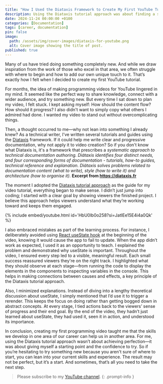 ```yaml
---
title: "How I Used the Diataxis Framework to Create My First YouTube Tutorial"
description: Using the Diataxis tutorial approach was about finding a starting point, not perfection.
date: 2024-11-24 00:00:00 +0100
categories: [Documentation]
tags: [career, documentation]
pin: false
image:
  path: /assets/img/cover-images/diataxis-for-youtube.png
  alt: Cover image showing the title of post.
published: true
---
```


Many of us have tried doing something completely new. And while we draw inspiration from the work of those who excel in that area, we often struggle with where to begin and how to add our own unique touch to it. That’s exactly how I felt when I decided to create my first YouTube tutorial.

For months, the idea of making programming videos for YouTube lingered in my mind. It seemed like the perfect way to share knowledge, connect with a wider audience, and try something new. But every time I sat down to plan my video, I felt stuck. I kept asking myself: How should the content flow? How should it progress? I also didn't want to simply copy what others I admired had done. I wanted my video to stand out without overcomplicating things.

Then, a thought occurred to me—why not lean into something I already knew? As a technical writer, I’ve written several tutorials and guides using the [Diataxis](https://diataxis.fr) framework. If it could help me write clear and progressive documentation, why not apply it to video creation? So if you don't know what Diataxis is, it's a framework that prescribes a _systematic approach to technical documentation authoring. Diátaxis identifies four distinct needs, and four corresponding forms of documentation - tutorials, how-to guides, technical reference and explanation. Diátaxis solves problems related to documentation content (what to write), style (how to write it) and architecture (how to organise it)_. **Excerpt from https://diataxis.fr**

The moment I adopted the [Diataxis tutorial approach](https://diataxis.fr/tutorials/) as the guide for my video tutorial, everything began to make sense. I didn’t just jump into coding; I started with a clear goal by showing viewers the finished project. I believe this approach helps viewers understand what they’re working toward and keeps them engaged.

{% include embed/youtube.html id='HbU0lb0o258?si=JatIEe15E4i4a0Qk' %}

I also embraced mistakes as part of the learning process. For instance, I deliberately avoided using [React useState hook](https://react.dev/reference/react/useState) at the beginning of the video, knowing it would cause the app to fail to update. When the app didn’t work as expected, I used it as an opportunity to teach. I explained the problem and demonstrated why useState is important. Throughout the video, I ensured every step led to a visible, meaningful result. Each small success reassured viewers they're on the right track. I highlighted what they should observe at each stage—from running the code to display the elements in the components to inspecting variables in the console. This helps in making connections between causes and effects, a key principle of the Diataxis tutorial approach.

Also, I minimized explanations. Instead of diving into a lengthy theoretical discussion about useState, I simply mentioned that I’d use it to trigger a rerender. This keeps the focus on doing rather than getting bogged down in abstract concepts. At every stage, I tied actions back to the viewers’ sense of progress and their end goal. By the end of the video, they hadn’t just learned about useState, they had used it, seen it in action, and understood its importance.

In conclusion, creating my first programming video taught me that the skills we develop in one area of our career can help us in another area. For me, using the Diataxis tutorial approach wasn’t about achieving perfection—it was about giving myself a starting point and the confidence to try. So if you’re hesitating to try something new because you aren't sure of where to start, you can lean into your current skills and experience. The result may not be perfect, but it’s a start. And sometimes, that’s all you need to take the next step.

> Please subscribe to my [YouTube channel](https://www.youtube.com/@Damilola_Oladele).
{: .prompt-info }
